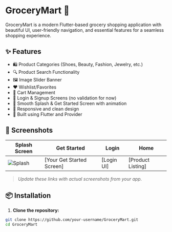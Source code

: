 # GroceryMart 🛒

GroceryMart is a modern Flutter-based grocery shopping application with beautiful UI, user-friendly navigation, and essential features for a seamless shopping experience.

## ✨ Features

- 🛍️ Product Categories (Shoes, Beauty, Fashion, Jewelry, etc.)
- 🔍 Product Search Functionality
- 🖼️ Image Slider Banner
- ❤️ Wishlist/Favorites
- 🛒 Cart Management
- 🔐 Login & Signup Screens (no validation for now)
- 🎯 Smooth Splash & Get Started Screen with animation
- 📱 Responsive and clean design
- 🚀 Built using Flutter and Provider

## 📸 Screenshots

| Splash Screen | Get Started | Login | Home |
|---------------|-------------|-------|------|
| ![Splash](https://images.pexels.com/photos/6214371/pexels-photo-6214371.jpeg) | [Your Get Started Screen] | [Login UI] | [Product Listing] |

> *Update these links with actual screenshots from your app.*

## 📦 Installation

1. **Clone the repository:**

```bash
git clone https://github.com/your-username/GroceryMart.git
cd GroceryMart
